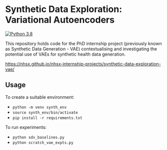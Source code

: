 # Synthetic Data Exploration: Variational Autoencoders
[![Python 3.8](https://img.shields.io/badge/python-3.8-blue.svg)](https://www.python.org/downloads/release/python-380/)

This repository holds code for the PhD internship project (previously known as Synthetic Data Generation - VAE) contextualising and investigating the potential use of VAEs for synthetic health data generation.

https://nhsx.github.io/nhsx-internship-projects/synthetic-data-exploration-vae/

## Usage

To create a suitable environment:
- `python -m venv synth_env`
- `source synth_env/bin/activate`
- `pip install -r requirements.txt`

To run experiments:
- `python sdv_baselines.py`
- `python scratch_vae_expts.py`
